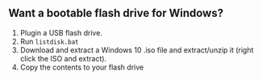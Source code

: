## Want a bootable flash drive for Windows? ##

1. Plugin a USB flash drive.
2. Run `listdisk.bat`
3. Download and extract a Windows 10 .iso file and extract/unzip it (right click the ISO and extract).
4. Copy the contents to your flash drive

